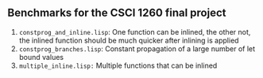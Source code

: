 Benchmarks for the CSCI 1260 final project
------------------------------------------
1.  `constprog_and_inline.lisp`: One function can be inlined, the other not, the inlined function should be much quicker after inlining is applied
2.  `constprog_branches.lisp`: Constant propagation of a large number of let bound values
3.  `multiple_inline.lisp:` Multiple functions that can be inlined
